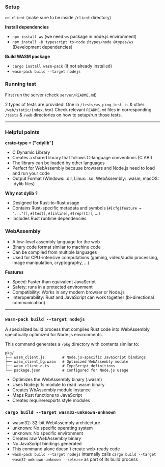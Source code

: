 ### Setup
`cd client` (make sure to be inside `/client` directory)

**Install dependencies**
- `npm install ws` (we need `ws` package in node.js environment)
- `npm install -D typescript ts-node @types/node @types/ws` (Development dependencies)

**Build WASM package**
- `cargo install wasm-pack` (if not already installed)
- `wasm-pack build --target nodejs` 

### Running test
First run the server (check `server/README.md`)

2 types of tests are provided. One in `/tests/ws_ping_test.ts` & other `/web/static/index.html`
Check relevant `README.md` files in corresponding `/tests` & `/web` directories on how to setup/run those tests. 

---
### Helpful points 
**crate-type = ["cdylib"]**
- C Dynamic Library
- Creates a shared library that follows C-language conventions (C ABI)
- The library can be loaded by other languages
- Perfect for WebAssembly because browsers and Node.js need to load and run your code
- Output Format (Windows: .dll, Linux: .so, WebAssembly: .wasm, macOS: .dylib files)

**Why not dylib ?**
- Designed for Rust-to-Rust usage
- Contains Rust-specific metadata and symbols (`#[cfg(feature = "...")]`, `#[test]`, `#[inline]`, `#[repr(C)]`, ...)
- Includes Rust runtime dependencies


### WebAssembly
- A low-level assembly language for the web
- Binary code format similar to machine code
- Can be compiled from multiple languages
- Used for CPU-intensive computations (gaming, video/audio processing, image manipulation, cryptography, ...)

**Features**
- Speed: Faster than equivalent JavaScript
- Safety: runs in a protected environment
- Compatibility: Works in any modern browser or Node.js
- Interoperability: Rust and JavaScript can work together (bi-directional communication)

---

### `wasm-pack build --target nodejs`
A specialized build process that compiles Rust code into WebAssembly specifically optimized  for Node.js environments.  

This command generates a `/pkg` directory with contents similar to:  
```
pkg/
├── wasm_client.js        # Node.js-specific JavaScript bindings
├── wasm_client_bg.wasm   # Optimized WebAssembly module
├── wasm_client.d.ts      # TypeScript definitions
└── package.json          # Configured for Node.js usage
```
- Optimizes the WebAssembly binary (.wasm)
- Uses Node.js fs module to read .wasm binary
- Creates WbAssembly module instance
- Maps Rust functions to JavaScript
- Creates require/exports style modules

### `cargo build --target wasm32-unknown-unknown` 
  - wasm32: 32-bit WebAssembly architecture
  - unknown: No specific operating system
  - unknown: No specific environment
- Creates raw WebAssembly binary
- No JavaScript bindings generated
- This command alone doesn't create web-ready code
- `wasm-pack build --target nodejs` internally calls `cargo build --target wasm32-unknown-unknown --release` as part of its build process
  

